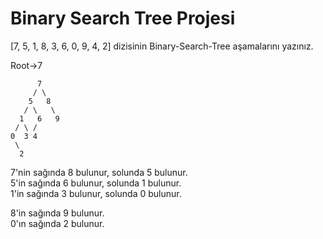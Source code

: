 # Binary Search Tree Projesi

[7, 5, 1, 8, 3, 6, 0, 9, 4, 2] dizisinin Binary-Search-Tree aşamalarını yazınız.

Root->7

          7
         / \
        5   8
       / \   \
      1   6   9
     / \ /      
    0  3 4      
     \
      2   

7'nin sağında 8 bulunur, solunda 5 bulunur.  
5'in sağında 6 bulunur, solunda 1 bulunur.  
1'in sağında 3 bulunur, solunda 0 bulunur.  

8'in sağında 9 bulunur.  
0'ın sağında 2 bulunur.
